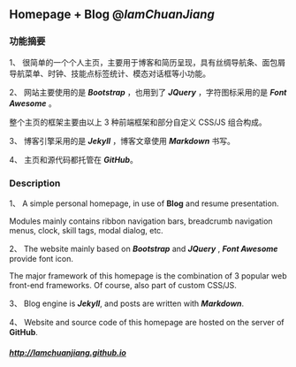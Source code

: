 
**Homepage** + **Blog** @_lamChuanJiang_
-

### 功能摘要

1、 很简单的一个个人主页，主要用于博客和简历呈现，具有丝绸导航条、面包屑导航菜单、时钟、技能点标签统计、模态对话框等小功能。

2、 网站主要使用的是 ***Bootstrap*** ，也用到了 ***JQuery*** ，字符图标采用的是 ***Font Awesome*** 。

整个主页的框架主要由以上 3 种前端框架和部分自定义 CSS/JS 组合构成。

3、 博客引擎采用的是 ***Jekyll*** ，博客文章使用 ***Markdown*** 书写。

4、 主页和源代码都托管在  ***GitHub***。

### Description

1、 A simple personal homepage, in use of **Blog** and resume presentation. 

Modules mainly contains ribbon navigation bars, breadcrumb navigation menus, clock, skill tags, modal dialog, etc.

2、 The website mainly based on ***Bootstrap*** and ***JQuery*** , ***Font Awesome*** provide font icon. 

The major framework of this homepage is the combination of 3 popular web front-end frameworks. Of course, also part of custom CSS/JS.

3、 Blog engine is ***Jekyll***, and posts are written with ***Markdown***.

4、 Website and source code of this homepage are hosted on the server of  **GitHub**.

##### <http://lamchuanjiang.github.io>
